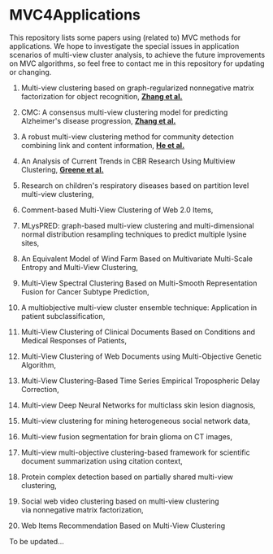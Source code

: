 # MVC4Applications
This repository lists some papers using (related to) MVC methods for applications. We hope to investigate the special issues in application scenarios of multi-view cluster analysis, to achieve the future improvements on MVC algorithms, so feel free to contact me in this repository for updating or changing.

1. Multi-view clustering based on graph-regularized nonnegative matrix factorization for object recognition, **[Zhang et al.](https://www.sciencedirect.com/science/article/pii/S0020025517311015?casa_token=tEmaDKHmUV0AAAAA:TJOLFTZsIM0vBWX_SsfNY1KrGzQIPgxH5q1w7uDmXHdVfnSGAq7e_fDfYWaz02zjl1AUIIE_hw)**

2. CMC: A consensus multi-view clustering model for predicting Alzheimer's disease progression, **[Zhang et al.](https://www.sciencedirect.com/science/article/pii/S0169260720317284?casa_token=vL8d7d6nx4wAAAAA:jUH-FeOLCDJ_PqGmWZ56pVzim1FoCioMC5qdYYh61vIVE6l8D8OHf68W-FbMRQWk2fDv28aEqA)**

3. A robust multi-view clustering method for community detection combining link and content information, **[He et al.](https://www.sciencedirect.com/science/article/pii/S0378437118312184?casa_token=cTuxJjYlkBAAAAAA:qtd4VrAS0PXxlF0RTZSNiHQ45_YXmJ3ovcl5k1Pcw89nbgYZYZtgvwBYlN2pakD5INaKD9tHEw)**

4. An Analysis of Current Trends in CBR Research Using Multiview Clustering, **[Greene et al.](https://ojs.aaai.org/aimagazine/index.php/aimagazine/article/view/2243)**

5. Research on children's respiratory diseases based on partition level multi-view clustering,

6. Comment-based Multi-View Clustering of Web 2.0 Items,

7. MLysPRED: graph-based multi-view clustering and multi-dimensional normal distribution resampling techniques to predict multiple lysine sites,

8. An Equivalent Model of Wind Farm Based on Multivariate Multi-Scale Entropy and Multi-View Clustering,

9. Multi-View Spectral Clustering Based on Multi-Smooth Representation Fusion for Cancer Subtype Prediction,

10. A multiobjective multi-view cluster ensemble technique: Application in patient subclassification,

11. Multi-View Clustering of Clinical Documents Based on Conditions and Medical Responses of Patients,

12. Multi-View Clustering of Web Documents using Multi-Objective Genetic Algorithm,

13. Multi-View Clustering-Based Time Series Empirical Tropospheric Delay Correction,

14. Multi-view Deep Neural Networks for multiclass skin lesion diagnosis,

15. Multi-view clustering for mining heterogeneous social network data,

16. Multi-view fusion segmentation for brain glioma on CT images,

17. Multi-view multi-objective clustering-based framework for scientific document summarization using citation context,

18. Protein complex detection based on partially shared multi-view clustering,

19. Social web video clustering based on multi-view clustering via nonnegative matrix factorization,

20. Web Items Recommendation Based on Multi-View Clustering


To be updated...
